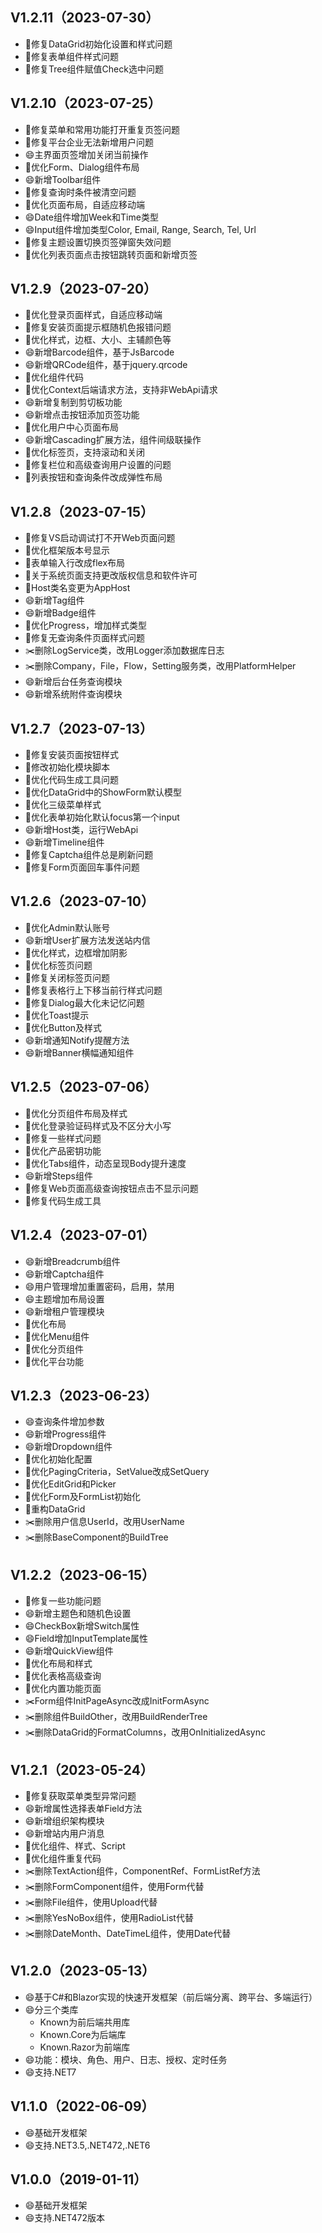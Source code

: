 ﻿## V1.2.11（2023-07-30）

- 🐛修复DataGrid初始化设置和样式问题
- 🐛修复表单组件样式问题
- 🐛修复Tree组件赋值Check选中问题

## V1.2.10（2023-07-25）

- 🐛修复菜单和常用功能打开重复页签问题
- 🐛修复平台企业无法新增用户问题
- 😄主界面页签增加关闭当前操作
- 🔨优化Form、Dialog组件布局
- 😄新增Toolbar组件
- 🐛修复查询时条件被清空问题
- 🔨优化页面布局，自适应移动端
- 😄Date组件增加Week和Time类型
- 😄Input组件增加类型Color, Email, Range, Search, Tel, Url
- 🐛修复主题设置切换页签弹窗失效问题
- 🔨优化列表页面点击按钮跳转页面和新增页签

## V1.2.9（2023-07-20）

- 🔨优化登录页面样式，自适应移动端
- 🐛修复安装页面提示框随机色报错问题
- 🔨优化样式，边框、大小、主辅颜色等
- 😄新增Barcode组件，基于JsBarcode
- 😄新增QRCode组件，基于jquery.qrcode
- 🔨优化组件代码
- 🔨优化Context后端请求方法，支持非WebApi请求
- 😄新增复制到剪切板功能
- 😄新增点击按钮添加页签功能
- 🔨优化用户中心页面布局
- 😄新增Cascading扩展方法，组件间级联操作
- 🔨优化标签页，支持滚动和关闭
- 🐛修复栏位和高级查询用户设置的问题
- 🔨列表按钮和查询条件改成弹性布局

## V1.2.8（2023-07-15）

- 🐛修复VS启动调试打不开Web页面问题
- 🔨优化框架版本号显示
- 🔨表单输入行改成flex布局
- 🔨关于系统页面支持更改版权信息和软件许可
- 🔨Host类名变更为AppHost
- 😄新增Tag组件
- 😄新增Badge组件
- 🔨优化Progress，增加样式类型
- 🐛修复无查询条件页面样式问题
- ✂️删除LogService类，改用Logger添加数据库日志
- ✂️删除Company，File，Flow，Setting服务类，改用PlatformHelper
- 😄新增后台任务查询模块
- 😄新增系统附件查询模块

## V1.2.7（2023-07-13）

- 🐛修复安装页面按钮样式
- 🔨修改初始化模块脚本
- 🔨优化代码生成工具问题
- 🔨优化DataGrid中的ShowForm默认模型
- 🔨优化三级菜单样式
- 🔨优化表单初始化默认focus第一个input
- 😄新增Host类，运行WebApi
- 😄新增Timeline组件
- 🐛修复Captcha组件总是刷新问题
- 🐛修复Form页面回车事件问题

## V1.2.6（2023-07-10）

- 🔨优化Admin默认账号
- 😄新增User扩展方法发送站内信
- 🔨优化样式，边框增加阴影
- 🔨优化标签页问题
- 🐛修复关闭标签页问题
- 🐛修复表格行上下移当前行样式问题
- 🐛修复Dialog最大化未记忆问题
- 🔨优化Toast提示
- 🔨优化Button及样式
- 😄新增通知Notify提醒方法
- 😄新增Banner横幅通知组件

## V1.2.5（2023-07-06）

- 🔨优化分页组件布局及样式
- 🔨优化登录验证码样式及不区分大小写
- 🔨修复一些样式问题
- 🔨优化产品密钥功能
- 🔨优化Tabs组件，动态呈现Body提升速度
- 😄新增Steps组件
- 🐛修复Web页面高级查询按钮点击不显示问题
- 🐛修复代码生成工具

## V1.2.4（2023-07-01）

- 😄新增Breadcrumb组件
- 😄新增Captcha组件
- 😄用户管理增加重置密码，启用，禁用
- 😄主题增加布局设置
- 😄新增租户管理模块
- 🔨优化布局
- 🔨优化Menu组件
- 🔨优化分页组件
- 🔨优化平台功能

## V1.2.3（2023-06-23）

- 😄查询条件增加参数
- 😄新增Progress组件
- 😄新增Dropdown组件
- 🔨优化初始化配置
- 🔨优化PagingCriteria，SetValue改成SetQuery
- 🔨优化EditGrid和Picker
- 🔨优化Form及FormList初始化
- 🔨重构DataGrid
- ✂️删除用户信息UserId，改用UserName
- ✂️删除BaseComponent的BuildTree

## V1.2.2（2023-06-15）

- 🐛修复一些功能问题
- 😄新增主题色和随机色设置
- 😄CheckBox新增Switch属性
- 😄Field增加InputTemplate属性
- 😄新增QuickView组件
- 🔨优化布局和样式
- 🔨优化表格高级查询
- 🔨优化内置功能页面
- ✂️Form组件InitPageAsync改成InitFormAsync
- ✂️删除组件BuildOther，改用BuildRenderTree
- ✂️删除DataGrid的FormatColumns，改用OnInitializedAsync

## V1.2.1（2023-05-24）

- 🐛修复获取菜单类型异常问题
- 😄新增属性选择表单Field方法
- 😄新增组织架构模块
- 😄新增站内用户消息
- 🔨优化组件、样式、Script
- 🔨优化组件重复代码
- ✂️删除TextAction组件，ComponentRef、FormListRef方法
- ✂️删除FormComponent组件，使用Form代替
- ✂️删除File组件，使用Upload代替
- ✂️删除YesNoBox组件，使用RadioList代替
- ✂️删除DateMonth、DateTimeL组件，使用Date代替

## V1.2.0（2023-05-13）

- 😄基于C#和Blazor实现的快速开发框架（前后端分离、跨平台、多端运行）
- 😄分三个类库
    - Known为前后端共用库
    - Known.Core为后端库
    - Known.Razor为前端库
- 😄功能：模块、角色、用户、日志、授权、定时任务
- 😄支持.NET7

## V1.1.0（2022-06-09）

- 😄基础开发框架
- 😄支持.NET3.5,.NET472,.NET6

## V1.0.0（2019-01-11）

- 😄基础开发框架
- 😄支持.NET472版本